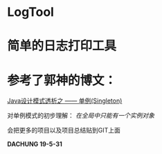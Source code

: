 # LogTool

# 简单的日志打印工具

# 参考了郭神的博文：
[Java设计模式透析之 —— 单例(Singleton)](https://blog.csdn.net/guolin_blog/article/details/8860649)

对单例模式的初步理解：
*在全局中只能有一个实例对象*

会把更多的项目以及项目总结贴到GIT上面

**DACHUNG 19-5-31**